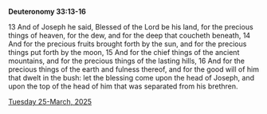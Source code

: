 **Deuteronomy 33:13-16**

13 And of Joseph he said, Blessed of the Lord be his land, for the precious things of heaven, for the dew, and for the deep that coucheth beneath, 14 And for the precious fruits brought forth by the sun, and for the precious things put forth by the moon, 15 And for the chief things of the ancient mountains, and for the precious things of the lasting hills, 16 And for the precious things of the earth and fulness thereof, and for the good will of him that dwelt in the bush: let the blessing come upon the head of Joseph, and upon the top of the head of him that was separated from his brethren.

[Tuesday 25-March, 2025](https://getbible.life/kjv/Deuteronomy/33/13-16)
